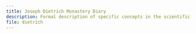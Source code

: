 ```yaml
---
title: Joseph Dietrich Monastery Diary
description: Formal description of specific concepts in the scientific study "Das Kloster-Tagebuch des Einsiedler Paters Joseph Dietrich, 1670-1704".
file: dietrich
---
```


